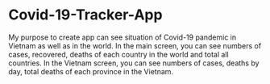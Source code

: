 # Covid-19-Tracker-App

My purpose to create app can see situation of Covid-19 pandemic in Vietnam as well as in the world.
In the main screen, you can see numbers of cases, recovered, deaths of each country in the world and total all countries.
In the Vietnam screen, you can see numbers of cases, deaths by day, total deaths of each province in the Vietnam.
